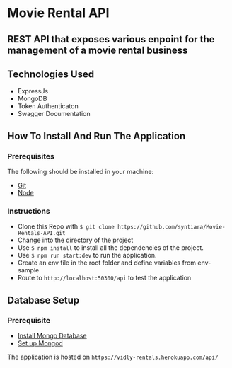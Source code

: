 # Movie Rental API

REST API that exposes various enpoint for the management of a movie rental business
-----

## Technologies Used

- ExpressJs
- MongoDB
- Token Authenticaton
- Swagger Documentation

## How To Install And Run The Application

### Prerequisites

The following should be installed in your machine:

- [Git](https://git-scm.com/downloads)
- [Node](https://nodejs.org/en/download)

### Instructions

- Clone this Repo with `$ git clone https://github.com/syntiara/Movie-Rentals-API.git`
- Change into the directory of the project
- Use `$ npm install` to install all the dependencies of the project.
- Use `$ npm run start:dev` to run the application.
- Create an env file in the root folder and define variables from env-sample
- Route to `http://localhost:50300/api` to test the application

## Database Setup

### Prerequisite

- [Install Mongo Database](https://docs.mongodb.com/compass/master/install/)
- [Set up Mongod](https://www.codecademy.com/articles/tdd-setup-mongodb-2)

The application is hosted on `https://vidly-rentals.herokuapp.com/api/` 


